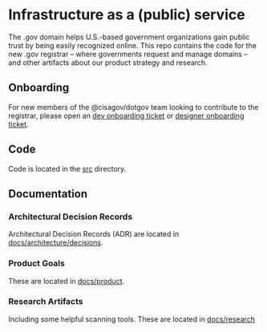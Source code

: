 # Infrastructure as a (public) service

The .gov domain helps U.S.-based government organizations gain public trust by being easily recognized online. This repo contains the code for the new .gov registrar – where governments request and manage domains – and other artifacts about our product strategy and research.

## Onboarding

For new members of the @cisagov/dotgov team looking to contribute to the registrar, please open an [dev onboarding ticket](https://github.com/cisagov/getgov/issues/new?assignees=loganmeetsworld&labels=dev%2C+onboarding&template=developer-onboarding.md&title=Developer+Onboarding%3A+GH_HANDLE) or [designer onboarding ticket](https://github.com/cisagov/getgov/issues/new?assignees=loganmeetsworld&labels=design%2C+onboarding&template=designer-onboarding.md&title=Designer+Onboarding%3A+GH_HANDLE). 

## Code

Code is located in the [src](./src/) directory.

## Documentation

### Architectural Decision Records

Architectural Decision Records (ADR) are located in [docs/architecture/decisions](./docs/architecture/decisions).

### Product Goals

These are located in [docs/product](./docs/product).

### Research Artifacts

Including some helpful scanning tools. These are located in [docs/research](./docs/research)
